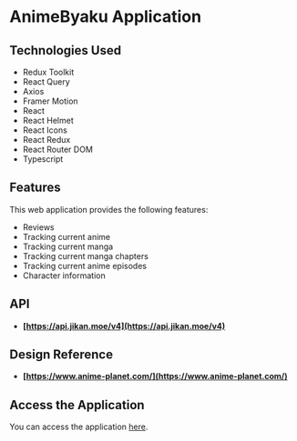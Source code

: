 # AnimeByaku Application

## Technologies Used

- Redux Toolkit
- React Query
- Axios
- Framer Motion
- React
- React Helmet
- React Icons
- React Redux
- React Router DOM
- Typescript

## Features

This web application provides the following features:

- Reviews
- Tracking current anime
- Tracking current manga
- Tracking current manga chapters
- Tracking current anime episodes
- Character information

## API 

- **[https://api.jikan.moe/v4](https://api.jikan.moe/v4)**

## Design Reference

- **[https://www.anime-planet.com/](https://www.anime-planet.com/)**

## Access the Application

You can access the application [here](https://animebyaku-v1.vercel.app/).
